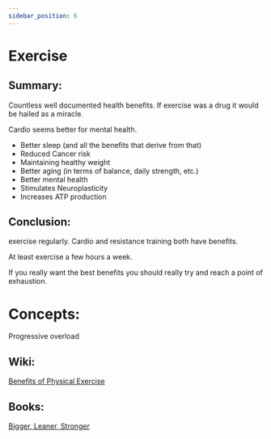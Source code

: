```yaml
---
sidebar_position: 6
---
```


# Exercise

## Summary: 

Countless well documented health benefits. If exercise was a drug it would be hailed as a miracle.

Cardio seems better for mental health.

* Better sleep (and all the benefits that derive from that)
* Reduced Cancer risk
* Maintaining healthy weight
* Better aging (in terms of balance, daily strength, etc.)
* Better mental health
* Stimulates Neuroplasticity
* Increases ATP production

## Conclusion:

exercise regularly. Cardio and resistance training both have benefits.

At least exercise a few hours a week.

If you really want the best benefits you should really try and reach a point of exhaustion.

# Concepts:

Progressive overload



## Wiki:

[Benefits of Physical Exercise](https://en.wikipedia.org/wiki/Benefits_of_physical_activity)

## Books: 

[Bigger, Leaner, Stronger](https://www.goodreads.com/book/show/25049103-bigger-leaner-stronger)


